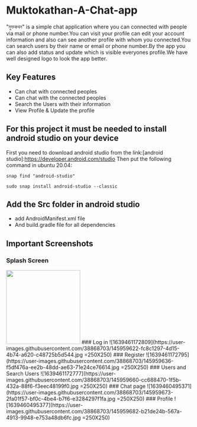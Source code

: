# Muktokathan-A-Chat-app

"মুক্তকথন" is a simple chat application where you can connected with people via mail or phone number.You can visit your profile can edit your account information and also can see another profile with whom you connected.You can search users by their name or email or phone number.By the app you can also add status and update which is visible everyones profile.We have well designed logo to look the app better. 
## Key Features
- Can chat with connected peoples
- Can chat with the connected peoples
- Search the Users with their information
- View Profile & Update the profile
## For this project it must be needed to install android studio on your device
First you need to download android studio from the link:[android studio]:https://developer.android.com/studio
Then put the following command in ubuntu 20.04:
~~~
snap find "android-studio"
~~~
~~~
sudo snap install android-studio --classic
~~~
## Add the Src folder in android studio
- add AndroidManifest.xml file 
- And build.gradle file for all dependencies

## Important Screenshots

### Splash Screen

<img src="https://user-images.githubusercontent.com/38868703/145959606-d9066f5d-3290-4515-a4ff-4e66521240aa.jpg" width="200" height="200" />
### Log in
![1639461172809](https://user-images.githubusercontent.com/38868703/145959622-fc8c1297-4d15-4b74-a620-c48725b5d544.jpg =250X250)
### Register
![1639461172795](https://user-images.githubusercontent.com/38868703/145959636-f5df476a-ee2b-48dd-ae63-71e24ce76614.jpg =250X250)
### Users and Search Users
![1639461172777](https://user-images.githubusercontent.com/38868703/145959660-cc688470-1f5b-432a-88f6-f3eec48199f0.jpg =250X250)
### Chat page
![1639460495371](https://user-images.githubusercontent.com/38868703/145959673-2fa01f57-bf0c-4be4-b7f6-e3284297f1fa.jpg =250X250)
### Profile
![1639460495377](https://user-images.githubusercontent.com/38868703/145959682-b21de24b-567a-4913-9948-e753a48db6fc.jpg =250X250)
